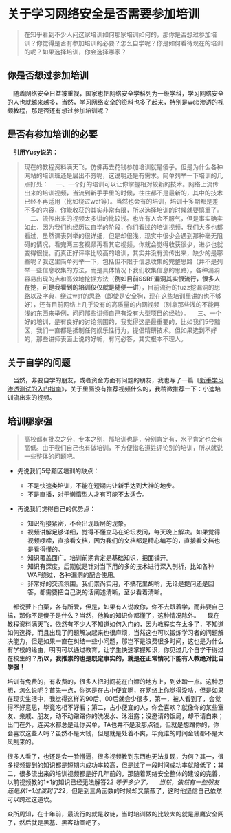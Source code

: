 # 关于学习网络安全是否需要参加培训


>在知乎看到不少人问这家培训如何那家培训如何的，那你是否想过参加培训？你觉得是否有参加培训的必要？怎么自学呢？你是如何看待现在的培训的呢？如果选择培训，你会选择哪家？



## 你是否想过参加培训
&emsp;随着网络安全日益被重视，国家也把网络安全学科列为一级学科，学习网络安全的人也就越来越多，当然，学习网络安全的资料也多了起来，特别是web渗透的视频教程，那是否还有想过参加培训呢？


## 是否有参加培训的必要
&emsp;**引用Yusy说的：**
>现在的教程资料满天飞，仿佛再去花钱参加培训就是傻子。但是为什么各种网站的培训班还是层出不穷呢，这说明还是有需求。简单列举一下培训的几点好处：
&emsp;一、一个好的培训可以让你掌握相对较新的技术。网络上流传出来的培训视频，当流到新手手里的时候，往往都不是最新的，其中的技术已经不再适用（比如绕过waf等）。当然也会有的培训，培训十多期都是差不多的内容，你能收获的其实非常有限，所以选择培训的时候就要慎重了。
&emsp;二、流传出来的视频太多讲的比较浅。也许有人会不服气，但是事实确实如此，因为我们也经历过自学的阶段，你们看过的培训视频，我们大多也都看过，虽然课表列举的很详细，但是却很浅，现实中很少会遇到那种毫无阻碍的情况，看完两三套视频再看其它视频，你就会觉得收获很少，进步也就变得很慢。而真正好评率比较高的培训，其实并没有流传出来，缺少的是哪些呢？我这里简单列举一下，包括但不限于信息收集的完整思路（并不是列举一些信息收集的方法，而是具体情况下我们收集信息的思路），各种漏洞容易出现的点和高效地挖掘方法（**例如目前SSRF漏洞其实很流行，很多人在挖，可是我看到的培训仅仅就是随便一讲**），目前流行的fuzz挖漏洞的思路以及字典，绕过waf的思路（即使是安全狗，现在这些培训里讲的也不够好），还有目前网络上几乎没有的高质量的内网视频（别拿那些浅的不能再浅的东西来举例，问问那些讲师自己有没有大型项目的经验）。
&emsp;三、一个好的培训，是有良好的讨论氛围的，我觉得这是最重要的，比如我们5号黯区，我们一直都是抵制任何娱乐性行为，提倡精研技术。但如果选到不好的，那些讲师表面上说的好听，有问必答，其实根本不理人。

## 关于自学的问题
&emsp;当然，非要自学的朋友，或者资金方面有问题的朋友，我也写了一篇《[新手学习渗透测试的入门指南](https://zhuanlan.zhihu.com/p/73194537)》，关于里面没有推荐视频什么的，我稍微推荐一下：小迪培训流出来的视频。



## 培训哪家强
>高校都有批次之分，专本之别，那培训也是，分别肯定有，水平肯定也会有高低。由于我们自己也有做培训，不方便指名道姓评论别的培训，所以就说一些整体的问题吧。

* 先说我们5号黯区培训的缺点：
	* 不是快速类培训，不能在短期内让新手达到大神的地步。
	* 不是直播，对于懒惰型人才有可能不太适合。

* 再说我们觉得自己的优势点：
	* 知识衔接紧密，不会出现断层的现象。
	* 视频讲解足够详细，觉得不懂立马在论坛发问，每天晚上解决。如果觉得视频啰嗦，直接看文档，因为我们的文档都是精心编写的，直接看文档也是看得懂的。
	* 知识覆盖面广。培训前期肯定是基础知识，把面铺开。
	* 知识有深度。后期就是针对当下用的多的技术进行深入剖析，比如各种WAF绕过，各种漏洞的配合使用。
	* 非常好的交流氛围。我们崇尚实用，不搞花里胡哨，无论是提问还是回答，都需要把自己说的话阐述清晰，至少看着清晰。
	
	
&emsp;都说萝卜白菜，各有所爱，但是，如果有人说教你，你不去跟着学，而非要自己搞，那你不是傻子是什么？当然，他教的知识你都懂了，这种情况除外。
&emsp;现在教程资料满天飞，依然有不少人不知道如何入门的，因为教程实在太多了，不知道如何选择，而且出现了问题解决起来也很麻烦，当然这也可以锻炼学习者的问题解决能力，但是如果一直在纠结一些小问题，那岂不是浪费很多时间，这也是为什么有学校的缘由，明明可以通过教育，让学生快速掌握知识，你见过几个自学干得过在校生的？**所以，我推崇的也是既定事实的，就是在正常情况下能有人教绝对比自学强！**


培训有免费的，有收费的，很多人把时间花在白嫖的地方上，到处蹭一点。这种思想，怎么说呢？首先一点，你这是在占小便宜啊，在网络上你觉得没啥，但是如果在现实生活中，我觉得这样的90后、00后就会少很多，第一，被人看到了，会觉得不好意思，毕竟吃相不好看；第二，占小便宜的人，你会喜欢？就像你的某些室友、亲戚、朋友，动不动蹭蹭你的洗发水、沐浴露；没邀请的饭局，却不请自来；出门在外，连买水都总是让你买单，TA也并不是没那点钱，但就是想蹭你的，你会喜欢这些人吗？虽然不是大钱，但是就是处着不爽，毕竟谁的时间金钱都不是大风刮来的。



很多人看了，也还是会一脸懵逼，很多视频教到东西也无法复现，为何？其一，很多视频提到的知识都是短期内成功率较高，但是过了一段时间成功率就降低了；其二，很多流出来的培训视频都是好几年前的，那随着网络安全整体的建设的完善，以前视频教的1+1的知识已经无法解答2*2 等于多少了。
&emsp;当然，依然有一些朋友还是从1+1过渡到了2*2，但是到三角函数的时候却又蒙蔽了，这时他坚信自己依然可以跨过这道坎。


众所周知，在十年前，最流行的就是收徒，当时培训做的比较大的就是黑鹰安全网了，然后就是黑基、黑客动画吧了。